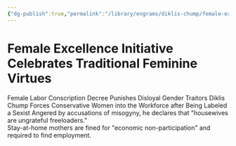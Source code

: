 ```yaml
---
{"dg-publish":true,"permalink":"/library/engrams/diklis-chump/female-excellence-initiative-celebrates-traditional-feminine-virtues/","tags":["DC/Women","DC/AS1"]}
---
```


# Female Excellence Initiative Celebrates Traditional Feminine Virtues
Female Labor Conscription Decree Punishes Disloyal Gender Traitors
Diklis Chump Forces Conservative Women into the Workforce after Being Labeled a Sexist
	Angered by accusations of misogyny, he declares that "housewives are ungrateful freeloaders."  
	Stay-at-home mothers are fined for "economic non-participation" and required to find employment.
